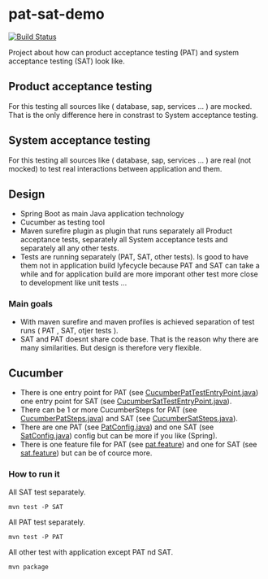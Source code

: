 # pat-sat-demo
[![Build Status](https://travis-ci.org/peterszatmary/pat-sat-demo.svg?branch=master)](https://travis-ci.org/peterszatmary/pat-sat-demo)

Project about how can product acceptance testing (PAT) and system acceptance testing (SAT) look like.


## Product acceptance testing

For this testing all sources like ( database, sap, services ... ) are mocked. That is the only difference here in constrast to System acceptance testing.

## System acceptance testing

For this testing all sources like ( database, sap, services ... ) are real (not mocked) to test real interactions between application and them.

## Design

- Spring Boot as main Java application technology 
- Cucumber as testing tool
- Maven surefire plugin as plugin that runs separately all Product acceptance tests, separately all System acceptance tests and separately all any other tests.
- Tests are running  separately (PAT, SAT, other tests). Is good to have them not in application build lyfecycle because PAT and SAT can take a while and for application build are more imporant other test more close to development like unit tests ...


### Main goals

- With maven surefire and maven profiles is achieved separation of test runs ( PAT , SAT, otjer tests ).
- SAT and PAT doesnt share code base. That is the reason why there are many similarities. But design is therefore very flexible.

## Cucumber

- There is one entry point for PAT (see [CucumberPatTestEntryPoint.java](https://github.com/peterszatmary/pat-sat-demo/blob/master/src/test/java/com/szatmary/peter/pat/CucumberPatTestEntryPoint.java)) one entry point for SAT (see [CucumberSatTestEntryPoint.java](https://github.com/peterszatmary/pat-sat-demo/blob/master/src/test/java/com/szatmary/peter/sat/CucumberSatTestEntryPoint.java)).
- There can be 1 or more CucumberSteps for PAT (see [CucumberPatSteps.java](https://github.com/peterszatmary/pat-sat-demo/blob/master/src/test/java/com/szatmary/peter/pat/CucumberPatSteps.java)) and SAT (see [CucumberSatSteps.java](https://github.com/peterszatmary/pat-sat-demo/blob/master/src/test/java/com/szatmary/peter/sat/CucumberSatSteps.java)).
- There are one PAT (see [PatConfig.java](https://github.com/peterszatmary/pat-sat-demo/blob/master/src/test/java/com/szatmary/peter/config/PatConfig.java)) and one SAT (see [SatConfig.java](https://github.com/peterszatmary/pat-sat-demo/blob/master/src/test/java/com/szatmary/peter/config/SatConfig.java)) config but can be more if you like (Spring).
- There is one feature file for PAT (see [pat.feature](https://github.com/peterszatmary/pat-sat-demo/blob/master/src/test/resources/features/pat/pat.feature)) and one for SAT (see [sat.feature](https://github.com/peterszatmary/pat-sat-demo/blob/master/src/test/resources/features/sat/sat.feature)) but can be of cource more.



### How to run it

All SAT test separately.
```
mvn test -P SAT
```

All PAT test separately.
```
mvn test -P PAT
```

All other test with application except PAT nd SAT.
```
mvn package
```

